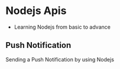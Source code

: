 # Nodejs Apis
* Learning Nodejs from basic to advance

## Push Notification
Sending a Push Notification by using Nodejs